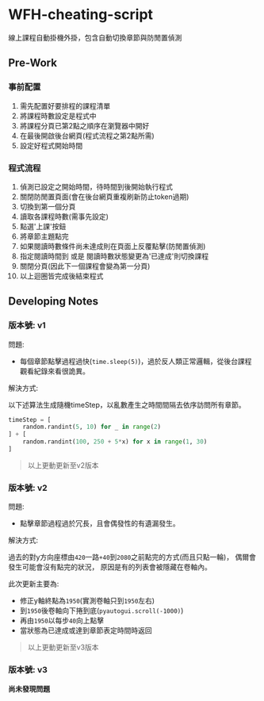 # WFH-cheating-script
 線上課程自動掛機外掛，包含自動切換章節與防閒置偵測

## Pre-Work

### 事前配置

1. 需先配置好要排程的課程清單
2. 將課程時數設定是程式中
3. 將課程分頁已第2點之順序在瀏覽器中開好
4. 在最後開啟後台網頁(程式流程之第2點所需)
5. 設定好程式開始時間

### 程式流程

1. 偵測已設定之開始時間，待時間到後開始執行程式
2. 關閉防閒置頁面(會在後台網頁重複刷新防止token過期)
3. 切換到第一個分頁
4. 讀取各課程時數(需事先設定)
5. 點選'上課'按鈕
6. 將章節主題點完
7. 如果閱讀時數條件尚未達成則在頁面上反覆點擊(防閒置偵測)
8. 指定閱讀時間到 或是 閱讀時數狀態變更為'已達成'則切換課程
9. 關閉分頁(因此下一個課程會變為第一分頁)
10. 以上迴圈皆完成後結束程式

## Developing Notes

### 版本號: v1

問題:

 - 每個章節點擊過程過快(`time.sleep(5)`)，過於反人類正常邏輯，從後台課程觀看紀錄來看很詭異。

解決方式:

以下述算法生成隨機timeStep，以亂數產生之時間間隔去依序訪問所有章節。
```python
timeStep = [
    random.randint(5, 10) for _ in range(2)
] + [
    random.randint(100, 250 + 5*x) for x in range(1, 30)
]
```
> 以上更動更新至v2版本

### 版本號: v2

問題:

 - 點擊章節過程過於冗長，且會偶發性的有遺漏發生。

解決方式:

過去的對y方向座標由`420`一路`+40`到`2080`之前點完的方式(而且只點一輪)，
偶爾會發生可能會沒有點完的狀況，
原因是有的列表會被隱藏在卷軸內。

此次更新主要為:
- 修正y軸終點為`1950`(實測卷軸只到`1950`左右)
- 到`1950`後卷軸向下捲到底(`pyautogui.scroll(-1000)`)
- 再由`1950`以每步`40`向上點擊
- 當狀態為已達成或達到章節表定時間時返回

> 以上更動更新至v3版本

### 版本號: v3

**尚未發現問題**
